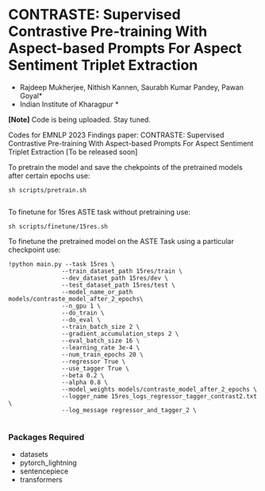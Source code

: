 #  CONTRASTE: Supervised Contrastive Pre-training With Aspect-based Prompts For Aspect Sentiment Triplet Extraction
* Rajdeep Mukherjee, Nithish Kannen, Saurabh Kumar Pandey, Pawan Goyal*
* Indian Institute of Kharagpur *

**[Note]** Code is being uploaded. Stay tuned.

Codes for EMNLP 2023 Findings paper: CONTRASTE: Supervised Contrastive Pre-training With Aspect-based Prompts For Aspect Sentiment Triplet Extraction [To be released soon]


To pretrain the model and save the chekpoints of the pretrained models after certain epochs use:

```
sh scripts/pretrain.sh
     
 ```

To finetune for 15res ASTE task without pretraining use:
 
 ```
sh scripts/finetune/15res.sh
 
 ```
To finetune the pretrained model on the ASTE Task using a particular checkpoint use:
 
 ```
!python main.py --task 15res \
                --train_dataset_path 15res/train \
                --dev_dataset_path 15res/dev \
                --test_dataset_path 15res/test \
                --model_name_or_path models/contraste_model_after_2_epochs\
                --n_gpu 1 \
                --do_train \
                --do_eval \
                --train_batch_size 2 \
                --gradient_accumulation_steps 2 \
                --eval_batch_size 16 \
                --learning_rate 3e-4 \
                --num_train_epochs 20 \
                --regressor True \
                --use_tagger True \
                --beta 0.2 \
                --alpha 0.8 \
                --model_weights models/contraste_model_after_2_epochs \
                --logger_name 15res_logs_regressor_tagger_contrast2.txt \
                --log_message regressor_and_tagger_2 \
     
 ```
 
 
  ### Packages Required
  
  * datasets
  * pytorch_lightning
  * sentencepiece
  * transformers
